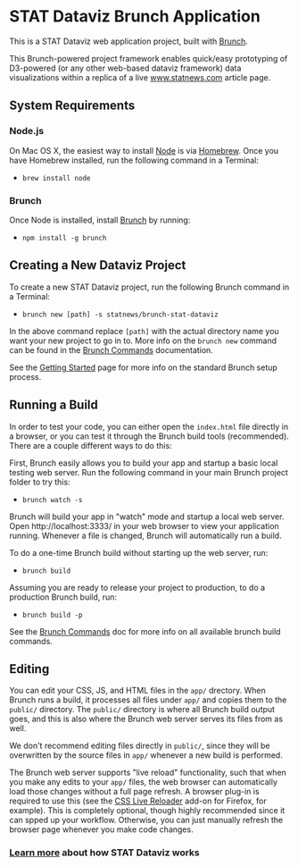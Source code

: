 # STAT Dataviz Brunch Application

This is a STAT Dataviz web application project, built with [Brunch](http://brunch.io).

This Brunch-powered project framework enables quick/easy prototyping of D3-powered (or any other web-based dataviz framework) data visualizations within a replica of a live www.statnews.com article page.

## System Requirements

### Node.js

On Mac OS X, the easiest way to install [Node](https://nodejs.org/en/) is via [Homebrew](http://brew.sh/). Once you have Homebrew installed, run the following command in a Terminal:

* `brew install node`

### Brunch

Once Node is installed, install [Brunch](http://brunch.io/) by running:

* `npm install -g brunch`

## Creating a New Dataviz Project

To create a new STAT Dataviz project, run the following Brunch command in a Terminal:

* `brunch new [path] -s statnews/brunch-stat-dataviz`

In the above command replace `[path]` with the actual directory name you want your new project to go in to. More info on the `brunch new` command can be found in the [Brunch Commands](http://brunch.io/docs/commands) documentation.

See the [Getting Started](http://brunch.io/docs/getting-started) page for more info on the standard Brunch setup process.

## Running a Build

In order to test your code, you can either open the `index.html` file directly in a browser, or you can test it through the Brunch build tools (recommended). There are a couple different ways to do this:

First, Brunch easily allows you to build your app and startup a basic local testing web server. Run the following command in your main Brunch project folder to try this:

* `brunch watch -s`

Brunch will build your app in "watch" mode and startup a local web server. Open http://localhost:3333/ in your web browser to view your application running. Whenever a file is changed, Brunch will automatically run a build.

To do a one-time Brunch build without starting up the web server, run:

* `brunch build`

Assuming you are ready to release your project to production, to do a production Brunch build, run:

* `brunch build -p`

See the [Brunch Commands](https://github.com/brunch/brunch/blob/master/docs/commands.md) doc for more info on all available brunch build commands.

## Editing

You can edit your CSS, JS, and HTML files in the `app/` drectory. When Brunch runs a build, it processes all files under `app/` and copies them to the `public/` directory. The `public/` directory is where all Brunch build output goes, and this is also where the Brunch web server serves its files from as well.

We don't recommend editing files directly in `public/`, since they will be overwritten by the source files in `app/` whenever a new build is performed.

The Brunch web server supports "live reload" functionality, such that when you make any edits to your `app/` files, the web browser can automatically load those changes without a full page refresh. A browser plug-in is required to use this (see the [CSS Live Reloader](https://addons.mozilla.org/en-US/firefox/addon/css-live-reloader) add-on for Firefox, for example). This is completely optional, though highly recommended since it can spped up your workflow. Otherwise, you can just manually refresh the browser page whenever you make code changes.

### [Learn more](learn-more.md) about how STAT Dataviz works
